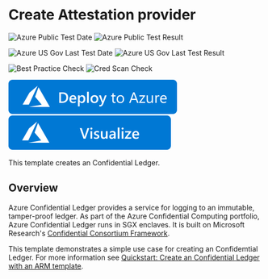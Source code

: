# Create Attestation provider

![Azure Public Test Date](https://azurequickstartsservice.blob.core.windows.net/badges/quickstarts/microsoft.confidentialledger/confidential-ledger-create/PublicLastTestDate.svg)
![Azure Public Test Result](https://azurequickstartsservice.blob.core.windows.net/badges/quickstarts/microsoft.confidentialledger/confidential-ledger-create/PublicDeployment.svg)

![Azure US Gov Last Test Date](https://azurequickstartsservice.blob.core.windows.net/badges/quickstarts/microsoft.confidentialledger/confidential-ledger-create/FairfaxLastTestDate.svg)
![Azure US Gov Last Test Result](https://azurequickstartsservice.blob.core.windows.net/badges/quickstarts/microsoft.confidentialledger/confidential-ledger-create/FairfaxDeployment.svg)

![Best Practice Check](https://azurequickstartsservice.blob.core.windows.net/badges/quickstarts/microsoft.confidentialledger/confidential-ledger-create/BestPracticeResult.svg)
![Cred Scan Check](https://azurequickstartsservice.blob.core.windows.net/badges/quickstarts/microsoft.confidentialledger/confidential-ledger-create/CredScanResult.svg)

[![Deploy To Azure](https://raw.githubusercontent.com/Azure/azure-quickstart-templates/master/1-CONTRIBUTION-GUIDE/images/deploytoazure.svg?sanitize=true)](https://portal.azure.com/#create/Microsoft.Template/uri/https%3A%2F%2Fraw.githubusercontent.com%2FAzure%2Fazure-quickstart-templates%2Fmaster%2Fquickstarts%2Fmicrosoft.confidentialledger%2Fconfidential-ledger-create%2Fazuredeploy.json)
[![Visualize](https://raw.githubusercontent.com/Azure/azure-quickstart-templates/master/1-CONTRIBUTION-GUIDE/images/visualizebutton.svg?sanitize=true)](https://portal.azure.com/#create/Microsoft.Template/uri/https%3A%2F%2Fraw.githubusercontent.com%2FAzure%2Fazure-quickstart-templates%2Fmaster%2Fquickstarts%2Fmicrosoft.confidentialledger%2Fconfidential-ledger-create%2Fazuredeploy.json)

This template creates an Confidential Ledger.

## Overview

Azure Confidential Ledger provides a service for logging to an immutable, tamper-proof ledger. As part of the Azure Confidential Computing portfolio, Azure Confidential Ledger runs in SGX enclaves. It is built on Microsoft Research's [Confidential Consortium Framework](https://www.microsoft.com/en-us/research/project/confidential-consortium-framework/).

This template demonstrates a simple use case for creating an Confidemtial Ledger. For more information see [Quickstart: Create an Confidential Ledger with an ARM template](/azure/confidential-ledger/quickstart-template).
